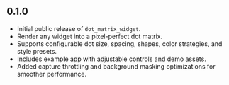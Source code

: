 ## 0.1.0

- Initial public release of `dot_matrix_widget`.
- Render any widget into a pixel-perfect dot matrix.
- Supports configurable dot size, spacing, shapes, color strategies, and style presets.
- Includes example app with adjustable controls and demo assets.
- Added capture throttling and background masking optimizations for smoother performance.
